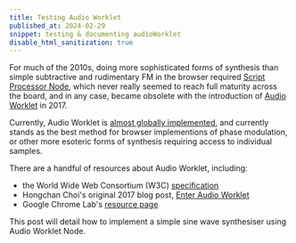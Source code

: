 ```yaml
---
title: Testing Audio Worklet
published_at: 2024-02-29
snippet: testing & documenting audioWorklet
disable_html_sanitization: true
---
```


For much of the 2010s, doing more sophisticated forms of synthesis than simple subtractive and rudimentary FM in the browser required [Script Processor Node](https://developer.mozilla.org/en-US/docs/Web/API/ScriptProcessorNode), which never really seemed to reach full maturity across the board, and in any case, became obsolete with the introduction of [Audio Worklet](https://developer.mozilla.org/en-US/docs/Web/API/AudioWorklet) in 2017.  

Currently, Audio Worklet is [almost globally implemented](https://caniuse.com/mdn-api_audioworklet), and currently stands as the best method for browser implementions of phase modulation, or other more esoteric forms of synthesis requiring access to individual samples.

There are a handful of resources about Audio Worklet, including:
- the World Wide Web Consortium (W3C) [specification](https://webaudio.github.io/web-audio-api/#AudioWorklet)
- Hongchan Choi's original 2017 blog post, [Enter Audio Worklet](https://developer.chrome.com/blog/audio-worklet)
- Google Chrome Lab's [resource page](https://googlechromelabs.github.io/web-audio-samples/audio-worklet/)

This post will detail how to implement a simple sine wave synthesiser using Audio Worklet Node.

<div id="ui"></div>

<script type="module">

   const ui_div  = document.getElementById ("ui")
   ui_div.width  = ui_div.parentNode.scrollWidth
   ui_div.style.height = `${ ui_div.width * 9 / 16 }px`
   ui_div.style.backgroundColor = `tomato`
   ui_div.style.textAlign       = 'center'
   ui_div.style.lineHeight      = ui_div.style.height
   ui_div.style.fontSize        = '36px'
   ui_div.style.fontWeight      = 'bold'
   ui_div.style.fontStyle       = 'italic'
   ui_div.style.color           = 'white'
   ui_div.innerText = `CLICK TO INITIALISE AUDIO`

   const audio_context = new AudioContext ()
   audio_context.suspend ()

   const graph = {}

   async function init_audio () {
      await audio_context.resume ()
      await audio_context.audioWorklet.addModule (`/test_worklet.js`)
      graph.sine = new AudioWorkletNode (audio_context, `test_sine`, {
         processorOptions: {
            sample_rate: audio_context.sampleRate
         }
      })
      const week = 7 * 24 * 60 * 60
      const now = audio_context.currentTime
      graph.amp = new GainNode (audio_context, { gain: 0 })
      graph.sine.connect (graph.amp).connect (audio_context.destination)
      graph.freq = graph.sine.parameters.get (`freq`)
      graph.amp.gain.setValueAtTime (graph.amp.gain.value, now)
      graph.amp.gain.linearRampToValueAtTime (0.2, now + 0.1)

      ui_div.style.backgroundColor = `limegreen`
      ui_div.innerText = `AUDIO IS ${ audio_context.state.toUpperCase () }`
   }

   function point_phase (e) {
      const { target: { 
         offsetLeft, offsetTop, offsetWidth, offsetHeight 
      } } = e

      const x = (e.clientX - offsetLeft) / offsetWidth
      const y = (e.clientY - offsetTop)  / offsetHeight

      return { x, y }
   }

   ui_div.onpointerdown = async e => {

      if (audio_context.state != `running`) {
         await init_audio ()
      }

      ui_div.style.backgroundColor = `limegreen`

      const now = audio_context.currentTime

      graph.amp.gain.setValueAtTime (graph.amp.gain.value, now)
      graph.amp.gain.linearRampToValueAtTime (0.2, now + 0.1)

      const f = 220 * (2 ** point_phase (e).x)

      // console.log (f)
      graph.freq.setValueAtTime (graph.freq.value, now)
      graph.freq.exponentialRampToValueAtTime (f, now + 0.3)

   }

   ui_div.onpointerup = async e => {

      await graph.amp

      const now = audio_context.currentTime
      graph.amp.gain.setValueAtTime (graph.amp.gain.value, now)
      graph.amp.gain.linearRampToValueAtTime (0, now + 0.1)

      ui_div.style.backgroundColor = `tomato`

   }

</script>

<br>

